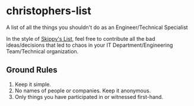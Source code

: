 # christophers-list
A list of all the things you shouldn't do as an Engineer/Technical Specialist

In the style of [Skippy's List](http://skippyslist.com/list/), feel free to contribute all the bad ideas/decisions that led to chaos in your IT Department/Engineering Team/Technical organization.

## Ground Rules
1. Keep it simple.
2. No names of people or companies. Keep it anonymous. 
3. Only things you have participated in or witnessed first-hand.
